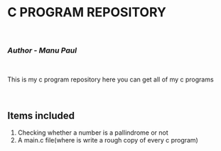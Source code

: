 <h1>C PROGRAM REPOSITORY</h1> <br>
<strong><em><h3>
Author - Manu Paul</h3></em></strong><br>
<p>
This is my c program repository
here you can get all of my c programs
</p>
<br>
<h2>Items included
</h2>
<ol>
  <li>Checking whether a number is a pallindrome or not</li>
  <li>A main.c file(where is write a rough copy of every c program)</li>
</ol>
